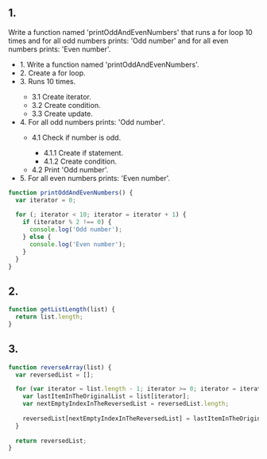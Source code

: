 ## 1.

Write a function named 'printOddAndEvenNumbers' that runs a for loop 10 times and for all odd numbers prints: 'Odd number' and for all even numbers prints: 'Even number'.

<ul>
  <li>1. Write a function named 'printOddAndEvenNumbers'.</li>
  <li>2. Create a for loop.</li>
  <li>3. Runs 10 times.</li>
  <ul>
    <li>3.1 Create iterator.</li>
    <li>3.2 Create condition.</li>
    <li>3.3 Create update.</li>
  </ul>
  <li>4. For all odd numbers prints: 'Odd number'.</li>
    <ul>
      <li>4.1 Check if number is odd.</li>
        <ul>
          <li>4.1.1 Create if statement.</li>
          <li>4.1.2 Create condition.</li>
        </ul>
      <li>4.2 Print 'Odd number'.</li>
    </ul>
  <li>5. For all even numbers prints: 'Even number'.</li>
</ul>

```js
function printOddAndEvenNumbers() {
  var iterator = 0;
  
  for (; iterator < 10; iterator = iterator + 1) {
    if (iterator % 2 !== 0) {
      console.log('Odd number');
    } else {
      console.log('Even number');
    }
  }
}
```

## 2.

```js
function getListLength(list) {
  return list.length;
}
```

## 3.

```js
function reverseArray(list) {
  var reversedList = [];

  for (var iterator = list.length - 1; iterator >= 0; iterator = iterator - 1) {
    var lastItemInTheOriginalList = list[iterator];
    var nextEmptyIndexInTheReversedList = reversedList.length;    
    
    reversedList[nextEmptyIndexInTheReversedList] = lastItemInTheOriginalList;
  }
  
  return reversedList;
}
```